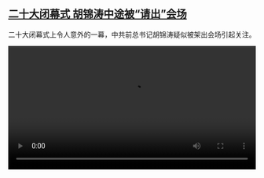 <!--1666439223000-->
[二十大闭幕式 胡锦涛中途被“请出”会场](https://www.dw.com/zh/%E4%BA%8C%E5%8D%81%E5%A4%A7%E9%97%AD%E5%B9%95%E5%BC%8F%20%E8%83%A1%E9%94%A6%E6%B6%9B%E4%B8%AD%E9%80%94%E8%A2%AB%E2%80%9C%E8%AF%B7%E5%87%BA%E2%80%9D%E4%BC%9A%E5%9C%BA/a-63525896)
------

<p>二十大闭幕式上令人意外的一幕，中共前总书记胡锦涛疑似被架出会场引起关注。</small></p><video src="https://tvdownloaddw-a.akamaihd.net/dwtv_video/flv/vdt_zh/2022/bchi221022_001_hujintao_01r_AVC_1280x720.mp4" controls style="width:100%"></video>
